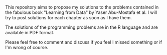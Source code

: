 This repository aims to propose my solutions to the problems contained in the fabulous book "Learning from Data" by Yaser Abu-Mostafa et al. I will try to post solutions for each chapter as soon as I have them.

The solutions of the programming problems are in the R language and are available in PDF format.

Please feel free to comment and discuss if you feel I missed something or if I'm wrong of course.

